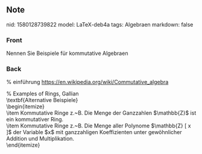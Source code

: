 ## Note
nid: 1580128739822
model: LaTeX-deb4a
tags: Algebraen
markdown: false

### Front
Nennen Sie Beispiele für kommutative Algebraen

### Back
% einführung <a href= 
"https://en.wikipedia.org/wiki/Commutative_algebra">https://en.wikipedia.org/wiki/Commutative_algebra</a>
<div>
  % Examples of Rings, Gallian
</div>
<div>
  \textbf{Alternative Beispiele}
</div>
<div>
  \begin{itemize}
</div>
<div>
  \item Kommutative Ringe z.~B. Die Menge der Ganzzahlen
  $\mathbb{Z}$ ist ein kommutativer Ring.
</div>
<div>
  \item <span>Kommutative Ringe z.~B.</span> <span>Die Menge aller
  Polynome</span> <span>$\mathbb{Z} [ x ]$</span> <span>der
  Variable $x$ mit ganzzahligen Koeffizienten unter gewöhnlicher
  Addition und Multiplikation.</span>
</div>
<div>
  \end{itemize}
</div>
